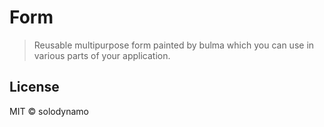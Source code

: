 # Form

> Reusable multipurpose form painted by bulma which you can use in various parts of your application.

## License

MIT © solodynamo
